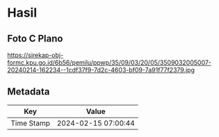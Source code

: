 # Hasil

## Foto C Plano

https://sirekap-obj-formc.kpu.go.id/6b56/pemilu/ppwp/35/09/03/20/05/3509032005007-20240214-162234--1cdf37f9-7d2c-4603-bf09-7a91f77f2379.jpg


## Metadata

| Key        | Value               |
| ---------- | ------------------- |
| Time Stamp | 2024-02-15 07:00:44 |



